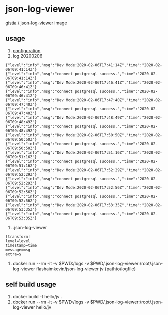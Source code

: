 # json-log-viewer
[gistia / json-log-viewer](https://github.com/gistia/json-log-viewer#readme) image

## usage

1. [configuration](https://github.com/gistia/json-log-viewer#configuration)
1. log.20200206
```
{"level":"info","msg":"Dev Mode:2020-02-06T17:41:14Z","time":"2020-02-06T09:41:14Z"}
{"level":"info","msg":"connect postgresql success.","time":"2020-02-06T09:41:14Z"}
{"level":"info","msg":"Dev Mode:2020-02-06T17:46:41Z","time":"2020-02-06T09:46:41Z"}
{"level":"info","msg":"connect postgresql success.","time":"2020-02-06T09:46:41Z"}
{"level":"info","msg":"Dev Mode:2020-02-06T17:47:40Z","time":"2020-02-06T09:47:40Z"}
{"level":"info","msg":"connect postgresql success.","time":"2020-02-06T09:47:40Z"}
{"level":"info","msg":"Dev Mode:2020-02-06T17:48:49Z","time":"2020-02-06T09:48:49Z"}
{"level":"info","msg":"connect postgresql success.","time":"2020-02-06T09:48:49Z"}
{"level":"info","msg":"Dev Mode:2020-02-06T17:50:50Z","time":"2020-02-06T09:50:50Z"}
{"level":"info","msg":"connect postgresql success.","time":"2020-02-06T09:50:50Z"}
{"level":"info","msg":"Dev Mode:2020-02-06T17:51:16Z","time":"2020-02-06T09:51:16Z"}
{"level":"info","msg":"connect postgresql success.","time":"2020-02-06T09:51:16Z"}
{"level":"info","msg":"Dev Mode:2020-02-06T17:52:29Z","time":"2020-02-06T09:52:29Z"}
{"level":"info","msg":"connect postgresql success.","time":"2020-02-06T09:52:29Z"}
{"level":"info","msg":"Dev Mode:2020-02-06T17:52:56Z","time":"2020-02-06T09:52:56Z"}
{"level":"info","msg":"connect postgresql success.","time":"2020-02-06T09:52:56Z"}
{"level":"info","msg":"Dev Mode:2020-02-06T17:53:35Z","time":"2020-02-06T09:53:35Z"}
{"level":"info","msg":"connect postgresql success.","time":"2020-02-06T09:53:35Z"}
```
1. .json-log-viewer
```
[transform]
level=level
timestamp=time
message=msg
extra=$

```
1. docker run --rm -it -v $PWD:/logs -v $PWD/.json-log-viewer:/root/.json-log-viewer flashaimkevin/json-log-viewer jv {pathto/logfile}

## self build usage

1. docker build -t hello/jv .
1. docker run --rm -it -v $PWD:/logs -v $PWD/.json-log-viewer:/root/.json-log-viewer hello/jv